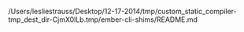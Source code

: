 /Users/lesliestrauss/Desktop/12-17-2014/tmp/custom_static_compiler-tmp_dest_dir-CjmX0lLb.tmp/ember-cli-shims/README.md